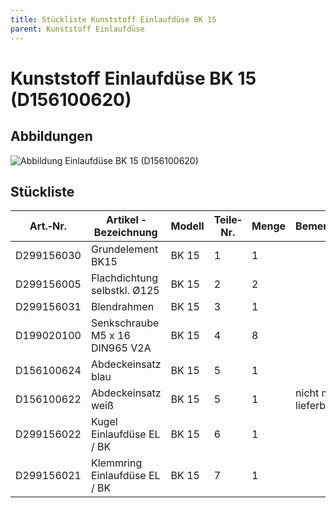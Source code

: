 ```yaml
---
title: Stückliste Kunststoff Einlaufdüse BK 15
parent: Kunststoff Einlaufdüse
---
```


# Kunststoff Einlaufdüse BK 15 (D156100620)

## Abbildungen

![Abbildung Einlaufdüse BK 15 (D156100620)](https://bilgery-solutions.github.io/fluidra-support/einbauteile/einlaufduesen/kunststoff/bk-15/bk-15_explosionszeichnung.png)

## Stückliste

|Art.‐Nr.|Artikel ‐ Bezeichnung|Modell|Teile‐Nr.|Menge|Bemerkung|
|---|---|---|---|---|---|
|D299156030|Grundelement BK15|BK 15|1|1| |
|D299156005|Flachdichtung selbstkl. Ø125|BK 15|2|2| |
|D299156031|Blendrahmen|BK 15|3|1| |
|D199020100|Senkschraube M5 x 16 DIN965 V2A|BK 15|4|8| |
|D156100624|Abdeckeinsatz blau|BK 15|5|1| |
|D156100622|Abdeckeinsatz weiß|BK 15|5|1|nicht mehr lieferbar|
|D299156022|Kugel Einlaufdüse EL / BK|BK 15|6|1| |
|D299156021|Klemmring Einlaufdüse EL / BK|BK 15|7|1| |
